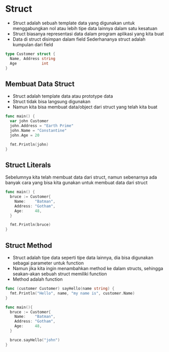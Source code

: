 # Struct

- Struct adalah sebuah template data yang digunakan untuk menggabungkan nol atau lebih tipe data lainnya dalam satu kesatuan
- Struct biasanya representasi data dalam program aplikasi yang kita buat
- Data di struct disimpan dalam field
Sederhananya struct adalah kumpulan dari field

```go
type Customer struct {
  Name, Address string
  Age           int
}

```
## Membuat Data Struct
- Struct adalah template data atau prototype data
- Struct tidak bisa langsung digunakan
- Namun kita bisa membuat data/object dari struct yang telah kita buat
```go
func main() {
  var john Customer
  john.Address = "Earth Prime"
  john.Name = "Constantine"
  john.Age = 20

  fmt.Println(john)
}
```

## Struct Literals
Sebelumnya kita telah membuat data dari struct, namun sebenarnya ada banyak cara yang bisa kita gunakan untuk membuat data dari struct
```go
func main() {
  bruce := Customer{
    Name:    "Batman",
    Address: "Gotham",
    Age:     48,
  }

  fmt.Println(bruce)
}
```

## Struct Method
- Struct adalah tipe data seperti tipe data lainnya, dia bisa digunakan sebagai parameter untuk function
- Namun jika kita ingin menambahkan method ke dalam structs, sehingga seakan-akan sebuah struct memiliki function
- Method adalah function
```go
func (customer Customer) sayHello(name string) {
  fmt.Println("Hello", name, "my name is", customer.Name)
}

func main(){
  bruce := Customer{
    Name:    "Batman",
    Address: "Gotham",
    Age:     48,
  }

  bruce.sayHello("john")
}
```
